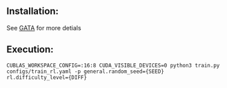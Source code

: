 ## Installation:

See [GATA](https://github.com/xingdi-eric-yuan/GATA-public) for more detials

## Execution:

```shell
CUBLAS_WORKSPACE_CONFIG=:16:8 CUDA_VISIBLE_DEVICES=0 python3 train.py configs/train_rl.yaml -p general.random_seed={SEED} rl.difficulty_level={DIFF}
```